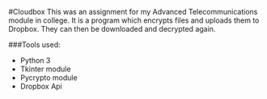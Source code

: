#Cloudbox
This was an assignment for my Advanced Telecommunications module in college. It is a program which encrypts files and uploads them to Dropbox. They can then be downloaded and decrypted again.

###Tools used: 
- Python 3
- Tkinter module
- Pycrypto module
- Dropbox Api


